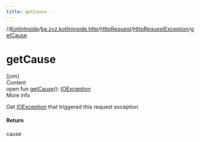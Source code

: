 ```yaml
---
title: getCause -
---
```

//[KotlinInside](../../../index.md)/[be.zvz.kotlininside.http](../../index.md)/[HttpRequest](../index.md)/[HttpRequestException](index.md)/[getCause](get-cause.md)



# getCause  
[jvm]  
Content  
open fun [getCause](get-cause.md)(): [IOException](https://docs.oracle.com/javase/7/docs/api/java/io/IOException.html)  
More info  


Get [IOException](https://docs.oracle.com/javase/7/docs/api/java/io/IOException.html) that triggered this request exception



#### Return  


 cause

  



